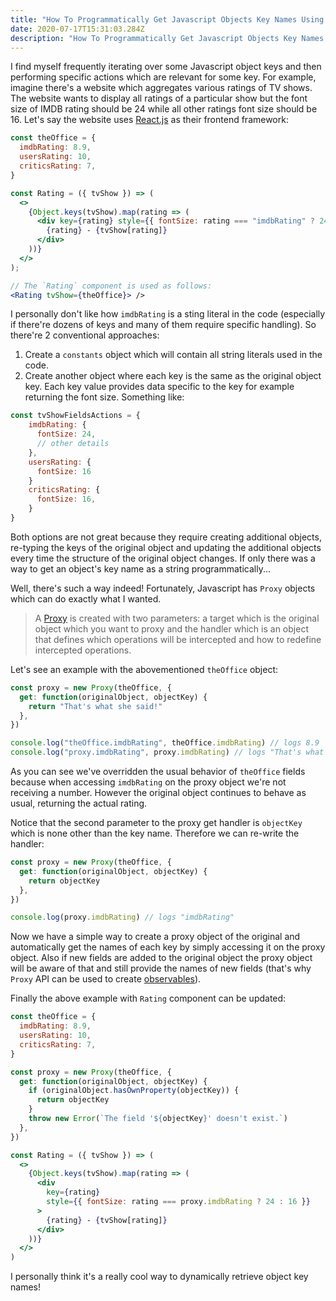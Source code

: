 ```yaml
---
title: "How To Programmatically Get Javascript Objects Key Names Using Proxy API"
date: 2020-07-17T15:31:03.284Z
description: "How To Programmatically Get Javascript Objects Key Names Using Proxy API"
---
```


I find myself frequently iterating over some Javascript object keys and then performing specific actions which are relevant for some key. For example, imagine there's a website which aggregates various ratings of TV shows. The website wants to display all ratings of a particular show but the font size of IMDB rating should be 24 while all other ratings font size should be 16. Let's say the website uses [React.js](https://reactjs.org/) as their frontend framework:

```jsx
const theOffice = {
  imdbRating: 8.9,
  usersRating: 10,
  criticsRating: 7,
}

const Rating = ({ tvShow }) => (
  <>
    {Object.keys(tvShow).map(rating => (
      <div key={rating} style={{ fontSize: rating === "imdbRating" ? 24 : 16 }}>
        {rating} - {tvShow[rating]}
      </div>
    ))}
  </>
);

// The `Rating` component is used as follows:
<Rating tvShow={theOffice}> />
```

I personally don't like how `imdbRating` is a sting literal in the code (especially if there're dozens of keys and many of them require specific handling). So there're 2 conventional approaches:

1. Create a `constants` object which will contain all string literals used in the code.
2. Create another object where each key is the same as the original object key. Each key value provides data specific to the key for example returning the font size. Something like:

```js
const tvShowFieldsActions = {
    imdbRating: {
      fontSize: 24,
      // other details
    },
    usersRating: {
      fontSize: 16
    }
    criticsRating: {
      fontSize: 16,
    }
}
```

Both options are not great because they require creating additional objects, re-typing the keys of the original object and updating the additional objects every time the structure of the original object changes. If only there was a way to get an object's key name as a string programmatically...

Well, there's such a way indeed! Fortunately, Javascript has `Proxy` objects which can do exactly what I wanted.

> A [Proxy](https://developer.mozilla.org/en-US/docs/Web/JavaScript/Reference/Global_Objects/Proxy) is created with two parameters: a target which is the original object which you want to proxy and the handler which is an object that defines which operations will be intercepted and how to redefine intercepted operations.

Let's see an example with the abovementioned `theOffice` object:

```js
const proxy = new Proxy(theOffice, {
  get: function(originalObject, objectKey) {
    return "That's what she said!"
  },
})

console.log("theOffice.imdbRating", theOffice.imdbRating) // logs 8.9
console.log("proxy.imdbRating", proxy.imdbRating) // logs "That's what she said!"
```

As you can see we've overridden the usual behavior of `theOffice` fields because when accessing `imdbRating` on the proxy object we're not receiving a number. However the original object continues to behave as usual, returning the actual rating.

Notice that the second parameter to the proxy get handler is `objectKey` which is none other than the key name. Therefore we can re-write the handler:

```js
const proxy = new Proxy(theOffice, {
  get: function(originalObject, objectKey) {
    return objectKey
  },
})

console.log(proxy.imdbRating) // logs "imdbRating"
```

Now we have a simple way to create a proxy object of the original and automatically get the names of each key by simply accessing it on the proxy object. Also if new fields are added to the original object the proxy object will be aware of that and still provide the names of new fields (that's why `Proxy` API can be used to create [observables](https://github.com/indiejs/structures)).

Finally the above example with `Rating` component can be updated:

```jsx
const theOffice = {
  imdbRating: 8.9,
  usersRating: 10,
  criticsRating: 7,
}

const proxy = new Proxy(theOffice, {
  get: function(originalObject, objectKey) {
    if (originalObject.hasOwnProperty(objectKey)) {
      return objectKey
    }
    throw new Error(`The field '${objectKey}' doesn't exist.`)
  },
})

const Rating = ({ tvShow }) => (
  <>
    {Object.keys(tvShow).map(rating => (
      <div
        key={rating}
        style={{ fontSize: rating === proxy.imdbRating ? 24 : 16 }}
      >
        {rating} - {tvShow[rating]}
      </div>
    ))}
  </>
)
```

I personally think it's a really cool way to dynamically retrieve object key names!
